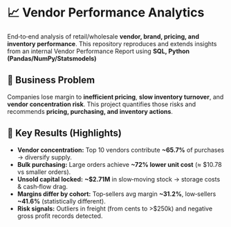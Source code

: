 

# 📈 Vendor Performance Analytics

End‑to‑end analysis of retail/wholesale **vendor, brand, pricing, and inventory performance**. This repository reproduces and extends insights from an internal Vendor Performance Report using **SQL, Python (Pandas/NumPy/Statsmodels)**

## 🎯 Business Problem
Companies lose margin to **inefficient pricing**, **slow inventory turnover**, and **vendor concentration risk**. This project quantifies those risks and recommends **pricing, purchasing, and inventory actions**.

## 🧮 Key Results (Highlights)
- **Vendor concentration:** Top 10 vendors contribute **~65.7%** of purchases → diversify supply.
- **Bulk purchasing:** Large orders achieve **~72% lower unit cost** (≈ $10.78 vs smaller orders).
- **Unsold capital locked:** **~$2.71M** in slow‑moving stock → storage costs & cash‑flow drag.
- **Margins differ by cohort:** Top‑sellers avg margin **~31.2%**, low‑sellers **~41.6%** (statistically different).
- **Risk signals:** Outliers in freight (from cents to >$250k) and negative gross profit records detected.


